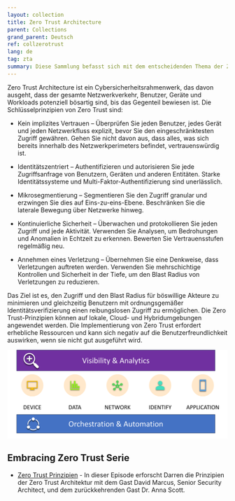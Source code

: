 ```yaml
---
layout: collection
title: Zero Trust Architecture
parent: Collections  
grand_parent: Deutsch
ref: collzerotrust
lang: de
tag: zta
summary: Diese Sammlung befasst sich mit dem entscheidenden Thema der Zero Trust Architecture. Da sich Cybersecurity-Bedrohungen weiterentwickeln, ist die Einführung eines proaktiven und ganzheitlichen Sicherheitsansatzes unerlässlich. Unsere Episoden mit Cybersicherheitsexperten werden Sie durch die Prinzipien und Praktiken von Zero Trust führen und Ihnen helfen, Ihren digitalen Perimeter zu stärken und Ihre Vermögenswerte in einer zunehmend vernetzten Welt zu schützen.
---
```


Zero Trust Architecture ist ein Cybersicherheitsrahmenwerk, das davon ausgeht, dass der gesamte Netzwerkverkehr, Benutzer, Geräte und Workloads potenziell bösartig sind, bis das Gegenteil bewiesen ist. Die Schlüsselprinzipien von Zero Trust sind:

- Kein implizites Vertrauen – Überprüfen Sie jeden Benutzer, jedes Gerät und jeden Netzwerkfluss explizit, bevor Sie den eingeschränktesten Zugriff gewähren. Gehen Sie nicht davon aus, dass alles, was sich bereits innerhalb des Netzwerkperimeters befindet, vertrauenswürdig ist.

- Identitätszentriert – Authentifizieren und autorisieren Sie jede Zugriffsanfrage von Benutzern, Geräten und anderen Entitäten. Starke Identitätssysteme und Multi-Faktor-Authentifizierung sind unerlässlich.

- Mikrosegmentierung – Segmentieren Sie den Zugriff granular und erzwingen Sie dies auf Eins-zu-eins-Ebene. Beschränken Sie die laterale Bewegung über Netzwerke hinweg.

- Kontinuierliche Sicherheit – Überwachen und protokollieren Sie jeden Zugriff und jede Aktivität. Verwenden Sie Analysen, um Bedrohungen und Anomalien in Echtzeit zu erkennen. Bewerten Sie Vertrauensstufen regelmäßig neu.

- Annehmen eines Verletzung – Übernehmen Sie eine Denkweise, dass Verletzungen auftreten werden. Verwenden Sie mehrschichtige Kontrollen und Sicherheit in der Tiefe, um den Blast Radius von Verletzungen zu reduzieren.

Das Ziel ist es, den Zugriff und den Blast Radius für böswillige Akteure zu minimieren und gleichzeitig Benutzern mit ordnungsgemäßer Identitätsverifizierung einen reibungslosen Zugriff zu ermöglichen. Die Zero Trust-Prinzipien können auf lokale, Cloud- und Hybridumgebungen angewendet werden. Die Implementierung von Zero Trust erfordert erhebliche Ressourcen und kann sich negativ auf die Benutzerfreundlichkeit auswirken, wenn sie nicht gut ausgeführt wird.

![zta.png](./zta.png)

## Embracing Zero Trust Serie

* [Zero Trust Prinzipien](https://www.embracingdigital.org/episode-EDT170-de) - In dieser Episode erforscht Darren die Prinzipien der Zero Trust Architektur mit dem Gast David Marcus, Senior Security Architect, und dem zurückkehrenden Gast Dr. Anna Scott.
